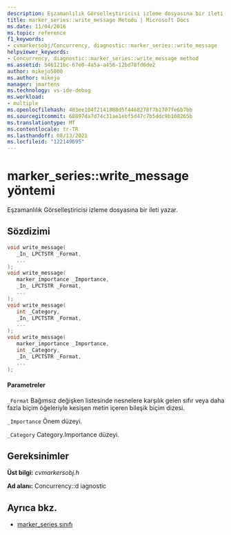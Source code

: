 ```yaml
---
description: Eşzamanlılık Görselleştiricisi izleme dosyasına bir ileti yazar.
title: marker_series::write_message Metodu | Microsoft Docs
ms.date: 11/04/2016
ms.topic: reference
f1_keywords:
- cvmarkersobj/Concurrency, diagnostic::marker_series::write_message
helpviewer_keywords:
- Concurrency, diagnostic::marker_series::write_message method
ms.assetid: 546121bc-67e0-4a5a-a456-12bd78fd6de2
author: mikejo5000
ms.author: mikejo
manager: jmartens
ms.technology: vs-ide-debug
ms.workload:
- multiple
ms.openlocfilehash: 483ee104f2141888d5f4468278f7b1707fe6b7bb
ms.sourcegitcommit: 68897da7d74c31ae1ebf5d47c7b5ddc9b108265b
ms.translationtype: MT
ms.contentlocale: tr-TR
ms.lasthandoff: 08/13/2021
ms.locfileid: "122149695"
---
```

# <a name="marker_serieswrite_message-method"></a>marker_series::write_message yöntemi
Eşzamanlılık Görselleştiricisi izleme dosyasına bir ileti yazar.

## <a name="syntax"></a>Sözdizimi

```cpp
void write_message(
   _In_ LPCTSTR _Format,
   ...
);
void write_message(
   marker_importance _Importance,
   _In_ LPCTSTR _Format,
   ...
);
void write_message(
   int _Category,
   _In_ LPCTSTR _Format,
   ...
);
void write_message(
   marker_importance _Importance,
   int _Category,
   _In_ LPCTSTR _Format,
   ...
);
```

#### <a name="parameters"></a>Parametreler
 `_Format` Bağımsız değişken listesinde nesnelere karşılık gelen sıfır veya daha fazla biçim öğeleriyle kesişen metin içeren bileşik biçim dizesi.

 `_Importance` Önem düzeyi.

 `_Category` Category.Importance düzeyi.

## <a name="requirements"></a>Gereksinimler
 **Üst bilgi:** *cvmarkersobj.h*

 **Ad alanı:** Concurrency::d iagnostic

## <a name="see-also"></a>Ayrıca bkz.
- [marker_series sınıfı](../profiling/marker-series-class.md)
